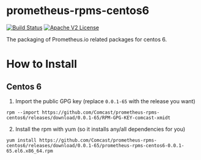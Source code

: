 # prometheus-rpms-centos6

[![Build Status](https://travis-ci.org/Comcast/prometheus-rpms-centos6.svg?branch=master)](https://travis-ci.org/Comcast/prometheus-rpms-centos6) 
[![Apache V2 License](http://img.shields.io/badge/license-Apache%20V2-blue.svg)](https://github.com/Comcast/prometheus-rpms-centos6/blob/master/LICENSE)

The packaging of Prometheus.io related packages for centos 6.

# How to Install

## Centos 6

1. Import the public GPG key (replace `0.0.1-65` with the release you want)

```
rpm --import https://github.com/Comcast/prometheus-rpms-centos6/releases/download/0.0.1-65/RPM-GPG-KEY-comcast-xmidt
```

2. Install the rpm with yum (so it installs any/all dependencies for you)

```
yum install https://github.com/Comcast/prometheus-rpms-centos6/releases/download/0.0.1-65/prometheus-rpms-centos6-0.0.1-65.el6.x86_64.rpm
```
